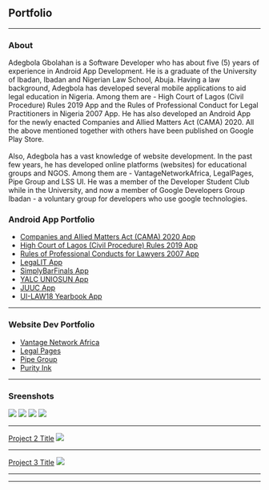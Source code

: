 ## Portfolio

---
### About
 Adegbola Gbolahan is a Software Developer who has about five (5) years of experience in Android App Development.
  He is a graduate of the University of Ibadan, Ibadan and Nigerian Law School, Abuja.
  Having a law background, Adegbola has developed several mobile applications to aid legal education in Nigeria.
  Among them are - High Court of Lagos (Civil Procedure) Rules 2019 App and the Rules of Professional Conduct for Legal Practitioners in Nigeria 2007 App.
  He has also developed an Android App for the newly enacted Companies and Allied Matters Act (CAMA) 2020. All the above mentioned together with others have been published on Google Play Store.
  <br><br>
  Also, Adegbola has a vast knowledge of website development. In the past few years, he has developed online platforms (websites) for educational groups and NGOS.
  Among them are - VantageNetworkAfrica, LegalPages, Pipe Group and LSS UI.
  He was a member of the Developer Student Club while in the University, and now a member of Google Developers Group Ibadan - a voluntary group for developers who use google technologies.

### Android App Portfolio

- [Companies and Allied Matters Act (CAMA) 2020 App](http://play.google.com/store/apps/details?id=com.gbolissimo.cama2020/)
- [High Court of Lagos (Civil Procedure) Rules 2019 App](http://play.google.com/store/apps/details?id=com.gbolissimo.lagosrules2019/)
- [Rules of Professional Conducts for Lawyers 2007 App](http://play.google.com/store/apps/details?id=com.gbolissimo.rpc2007/)
- [LegaLIT App](http://play.google.com/store/apps/details?id=com.gbolissimo.legalit/)
- [SimplyBarFinals App](http://play.google.com/store/apps/details?id=com.gbolissimo.sbf/)
- [YALC UNIOSUN App](http://play.google.com/store/apps/details?id=com.gbolissimo.yalc7/)
- [JUUC App](http://play.google.com/store/apps/details?id=com.gbolissimo.juuc/)
- [UI-LAW18 Yearbook App](http://play.google.com/store/apps/details?id=com.gbolissimo.uillb18/)


---
### Website Dev Portfolio

- [Vantage Network Africa](https://vantagenetworkafrica.org/)
- [Legal Pages](https://legalpages.com.ng/)
- [Pipe Group](https://pipegroup.com.ng/)
- [Purity Ink](https://purityink.org/)



---

### Sreenshots 


<img src="images/cama.png?raw=true"/>
<img src="images/lagos.png?raw=true"/>
<img src="images/rpc.png?raw=true"/>
<img src="images/sbf.png?raw=true"/>

---
[Project 2 Title](/pdf/sample_presentation.pdf)
<img src="images/dummy_thumbnail.jpg?raw=true"/>

---
[Project 3 Title](http://example.com/)
<img src="images/dummy_thumbnail.jpg?raw=true"/>

---






---

